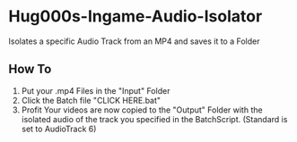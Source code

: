# Hug000s-Ingame-Audio-Isolator
Isolates a specific Audio Track from an MP4 and saves it to a Folder

## How To
1. Put your .mp4 Files in the "Input" Folder
2. Click the Batch file "CLICK HERE.bat"
3. Profit
Your videos are now copied to the "Output" Folder with the isolated audio of the track you specified in the BatchScript.
(Standard is set to AudioTrack 6)
